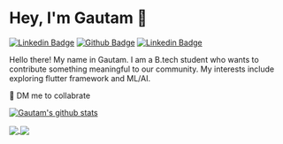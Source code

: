 # Hey, I'm Gautam 👋

[![Linkedin Badge](https://img.shields.io/badge/-Gautam_Goyal-blue?style=flat-square&logo=Linkedin&logoColor=white&link=https://www.linkedin.com/in/jonathangin/)](https://www.linkedin.com/in/gautam-goyal-4440b0192/)
[![Github Badge](https://img.shields.io/badge/-@Gautam&#8208;Goyal-000000?style=flat-square&logo=GitHub&logoColor=white&link=https://github.com/Gautam-Goyal)](https://github.com/Gautam-Goyal)
[![Linkedin Badge](https://img.shields.io/badge/-gautamgoyal6335@gmail.com-FF0000?style=flat-square&logo=gmail&logoColor=white&link=mailto:gautamgoyal6335@gmail.com)](mailto:gautamgoyal6335@gmail.com)

Hello there! My name in Gautam. I am a B.tech student who wants to contribute something meaningful to our community. My interests include exploring flutter framework and ML/AI.

🌟 DM me to collabrate <br>

<p>
  <a href=" ">
    <img align="center" src="https://github-readme-stats.vercel.app/api/top-langs/?username=Gautam-Goyal&layout=compact&theme=highcontrast" alt="Gautam's github stats" />
  </a>
</p>

<a href="https://github.com/Gautam-Goyal/Flower-Image-Classifier">
  <img align="center" src="https://github-readme-stats.vercel.app/api/pin/?username=Gautam-Goyal&repo=Flower-Image-Classifier" />
</a>
<a href="https://github.com/Gautam-Goyal/Flask-Image-Classifier">
  <img align="center" src="https://github-readme-stats.vercel.app/api/pin/?username=Gautam-Goyal&repo=Flask-Image-Classifier" />
</a>

<br></br>

